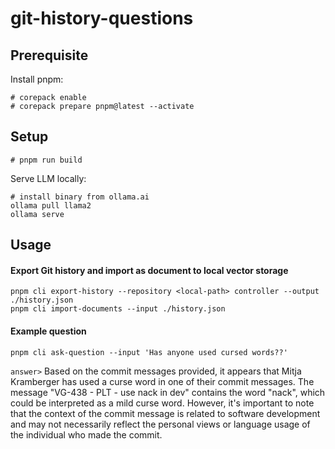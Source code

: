 # git-history-questions

## Prerequisite

Install pnpm:

```
# corepack enable
# corepack prepare pnpm@latest --activate
```

## Setup

```
# pnpm run build
```

Serve LLM locally:

```
# install binary from ollama.ai
ollama pull llama2
ollama serve
```

## Usage

#### Export Git history and import as document to local vector storage

```
pnpm cli export-history --repository <local-path> controller --output ./history.json
pnpm cli import-documents --input ./history.json
```

#### Example question

```
pnpm cli ask-question --input 'Has anyone used cursed words??'
```

`answer>` Based on the commit messages provided, it appears that Mitja Kramberger has used a curse word in one of their commit messages. The message "VG-438 - PLT - use nack in dev" contains the word "nack", which could be interpreted as a mild curse word. However, it's important to note that the context of the commit message is related to software development and may not necessarily reflect the personal views or language usage of the individual who made the commit.


